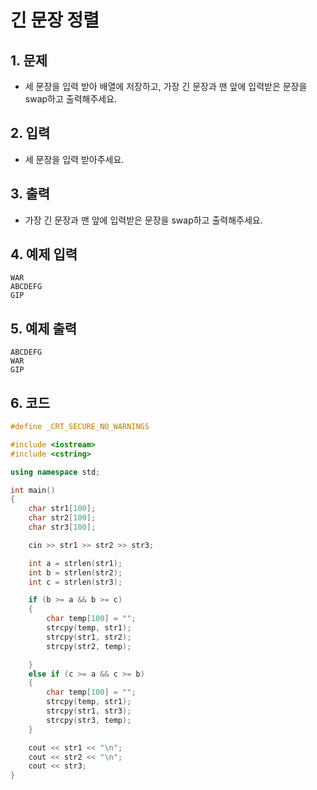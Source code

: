 # 긴 문장 정렬

## 1. 문제

- 세 문장을 입력 받아 배열에 저장하고, 가장 긴 문장과 맨 앞에 입력받은 문장을 swap하고 출력해주세요.

## 2. 입력
- 세 문장을 입력 받아주세요.

## 3. 출력

- 가장 긴 문장과 맨 앞에 입력받은 문장을 swap하고 출력해주세요.

## 4. 예제 입력

```
WAR
ABCDEFG
GIP
```

## 5. 예제 출력
```
ABCDEFG
WAR
GIP
```

## 6. 코드

```c++
#define _CRT_SECURE_NO_WARNINGS

#include <iostream>
#include <cstring>

using namespace std;

int main()
{
    char str1[100];
    char str2[100];
    char str3[100];

    cin >> str1 >> str2 >> str3;

    int a = strlen(str1);
    int b = strlen(str2);
    int c = strlen(str3);

    if (b >= a && b >= c)
    {
        char temp[100] = "";
        strcpy(temp, str1);
        strcpy(str1, str2);
        strcpy(str2, temp);

    }
    else if (c >= a && c >= b)
    {
        char temp[100] = "";
        strcpy(temp, str1);
        strcpy(str1, str3);
        strcpy(str3, temp);
    }

    cout << str1 << "\n";
    cout << str2 << "\n";
    cout << str3;
} 
```
